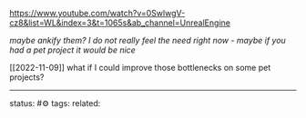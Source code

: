 
https://www.youtube.com/watch?v=0SwlwgV-cz8&list=WL&index=3&t=1065s&ab_channel=UnrealEngine

*maybe ankify them?*
*I do not really feel the need right now - maybe if you had a pet project it would be nice*

[[2022-11-09]] what if I could improve those bottlenecks on some pet projects?

---
status: #⚙️ 
tags: 
related: 
